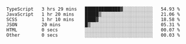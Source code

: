 <!--START_SECTION:waka-->

```text
TypeScript   3 hrs 29 mins   █████████████▓░░░░░░░░░░░   54.93 %
JavaScript   1 hr 20 mins    █████▒░░░░░░░░░░░░░░░░░░░   21.06 %
SCSS         1 hr 10 mins    ████▓░░░░░░░░░░░░░░░░░░░░   18.58 %
JSON         20 mins         █▒░░░░░░░░░░░░░░░░░░░░░░░   05.31 %
HTML         0 secs          ░░░░░░░░░░░░░░░░░░░░░░░░░   00.07 %
Other        0 secs          ░░░░░░░░░░░░░░░░░░░░░░░░░   00.03 %
```

<!--END_SECTION:waka-->


<!--
**Leorio21/Leorio21** is a ✨ _special_ ✨ repository because its `README.md` (this file) appears on your GitHub profile.

Here are some ideas to get you started:

- 🔭 I’m currently working on ...
- 🌱 I’m currently learning ...
- 👯 I’m looking to collaborate on ...
- 🤔 I’m looking for help with ...
- 💬 Ask me about ...
- 📫 How to reach me: ...
- 😄 Pronouns: ...
- ⚡ Fun fact: ...
-->
